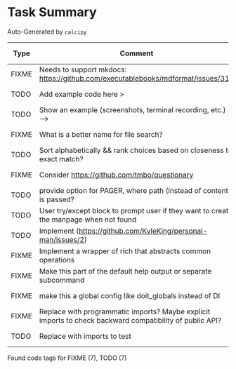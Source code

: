 # Task Summary

Auto-Generated by `calcipy`

| Type   | Comment                                                                                                  | Last Edit   | Source File                                                                                                                                         |
|--------|----------------------------------------------------------------------------------------------------------|-------------|-----------------------------------------------------------------------------------------------------------------------------------------------------|
| FIXME  | Needs to support mkdocs: https://github.com/executablebooks/mdformat/issues/317                          | 2022-09-25  | [.pre-commit-config.yaml:48](https://github.com/KyleKing/personal-man/blame/1a2cce37fb50a2ca760aa0bd5d221636256d6187/.pre-commit-config.yaml#L47)   |
| TODO   | Add example code here >                                                                                  | 2022-11-09  | [docs/README.md:14](https://github.com/KyleKing/personal-man/blame/affaa71c84913428761bc1b2e1750887e078a993/docs/README.md#L14)                     |
| TODO   | Show an example (screenshots, terminal recording, etc.) > -->                                            | 2022-11-09  | [docs/README.md:21](https://github.com/KyleKing/personal-man/blame/affaa71c84913428761bc1b2e1750887e078a993/docs/README.md#L21)                     |
| FIXME  | What is a better name for file search?                                                                   | 2022-08-07  | [pman/man.py:3](https://github.com/KyleKing/personal-man/blame/7ab3a859fa52c2c2212fea2310cdc68e2d238e85/pman/man.py#L3)                             |
| TODO   | Sort alphabetically && rank choices based on closeness to exact match?                                   | 2022-08-07  | [pman/man.py:47](https://github.com/KyleKing/personal-man/blame/5e85f67edab9302cf21d59764e254f293ca55144/pman/man.py#L47)                           |
| FIXME  | Consider https://github.com/tmbo/questionary                                                             | 2022-08-07  | [pman/man.py:49](https://github.com/KyleKing/personal-man/blame/5e85f67edab9302cf21d59764e254f293ca55144/pman/man.py#L49)                           |
| TODO   | provide option for PAGER, where path (instead of content) is passed?                                     | 2022-08-07  | [pman/man.py:70](https://github.com/KyleKing/personal-man/blame/35e383168ef044b66ae4c6735edf5f10653797a0/pman/man.py#L53)                           |
| TODO   | User try/except block to prompt user if they want to create the manpage when not found                   | 2022-08-07  | [pman/man.py:87](https://github.com/KyleKing/personal-man/blame/35e383168ef044b66ae4c6735edf5f10653797a0/pman/man.py#L67)                           |
| TODO   | Implement (https://github.com/KyleKing/personal-man/issues/2)                                            | 2022-08-07  | [pman/onboarding.py:3](https://github.com/KyleKing/personal-man/blame/35e383168ef044b66ae4c6735edf5f10653797a0/pman/onboarding.py#L3)               |
| FIXME  | Implement a wrapper of rich that abstracts common operations                                             | 2022-08-07  | [pman/settings.py:10](https://github.com/KyleKing/personal-man/blame/b2b12cb080785f583774ae400f24a8ae45551d82/pman/settings.py#L10)                 |
| FIXME  | Make this part of the default help output or separate subcommand                                         | 2022-08-07  | [pman/settings.py:31](https://github.com/KyleKing/personal-man/blame/35e383168ef044b66ae4c6735edf5f10653797a0/pman/settings.py#L27)                 |
| FIXME  | make this a global config like doit_globals instead of DI                                                | 2022-08-07  | [pman/settings.py:35](https://github.com/KyleKing/personal-man/blame/b2b12cb080785f583774ae400f24a8ae45551d82/pman/settings.py#L35)                 |
| FIXME  | Replace with programmatic imports? Maybe explicit imports to check backward compatibility of public API? | 2022-08-05  | [scripts/check_imports.py:7](https://github.com/KyleKing/personal-man/blame/2440c82e73a1c203433bd538f283552b482dbc3f/scripts/check_imports.py#L7)   |
| TODO   | Replace with imports to test                                                                             | 2022-08-05  | [scripts/check_imports.py:14](https://github.com/KyleKing/personal-man/blame/2440c82e73a1c203433bd538f283552b482dbc3f/scripts/check_imports.py#L14) |

Found code tags for FIXME (7), TODO (7)

<!-- calcipy:skip_tags -->
